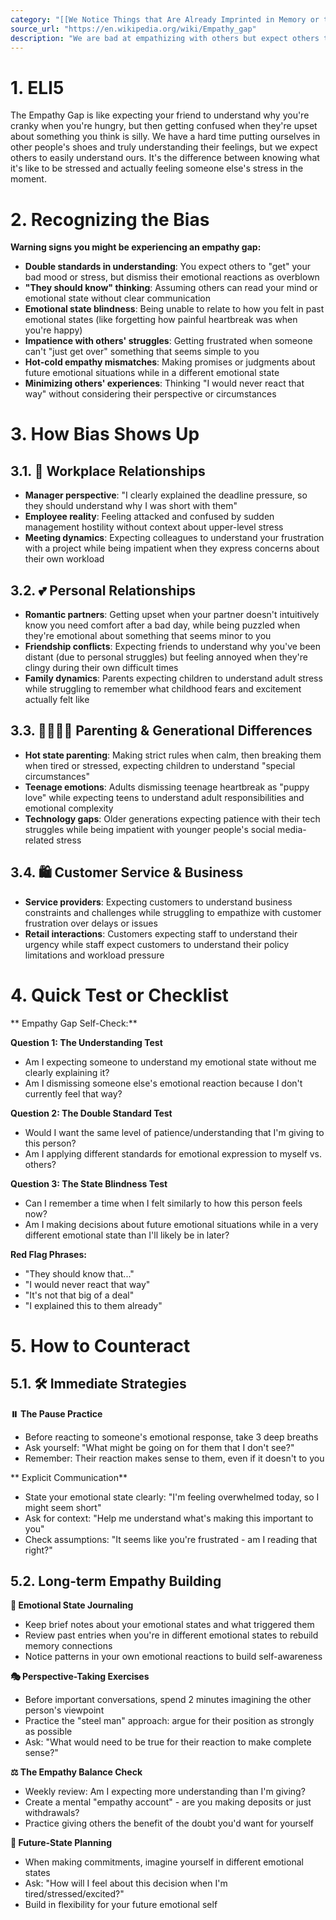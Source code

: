 ```yaml
---
category: "[[We Notice Things that Are Already Imprinted in Memory or that Are Repeated Often]]"
source_url: "https://en.wikipedia.org/wiki/Empathy_gap"
description: "We are bad at empathizing with others but expect others to empathize with us."
---
```


# 1. ELI5

The Empathy Gap is like expecting your friend to understand why you're cranky when you're hungry, but then getting confused when they're upset about something you think is silly. We have a hard time putting ourselves in other people's shoes and truly understanding their feelings, but we expect others to easily understand ours. It's the difference between knowing what it's like to be stressed and actually feeling someone else's stress in the moment.

# 2. Recognizing the Bias

**Warning signs you might be experiencing an empathy gap:**

- **Double standards in understanding**: You expect others to "get" your bad mood or stress, but dismiss their emotional reactions as overblown
- **"They should know" thinking**: Assuming others can read your mind or emotional state without clear communication
- **Emotional state blindness**: Being unable to relate to how you felt in past emotional states (like forgetting how painful heartbreak was when you're happy)
- **Impatience with others' struggles**: Getting frustrated when someone can't "just get over" something that seems simple to you
- **Hot-cold empathy mismatches**: Making promises or judgments about future emotional situations while in a different emotional state
- **Minimizing others' experiences**: Thinking "I would never react that way" without considering their perspective or circumstances

# 3. How Bias Shows Up

## 3.1. 🏢 **Workplace Relationships**

- **Manager perspective**: "I clearly explained the deadline pressure, so they should understand why I was short with them"
- **Employee reality**: Feeling attacked and confused by sudden management hostility without context about upper-level stress
- **Meeting dynamics**: Expecting colleagues to understand your frustration with a project while being impatient when they express concerns about their own workload

## 3.2. 💕 **Personal Relationships**

- **Romantic partners**: Getting upset when your partner doesn't intuitively know you need comfort after a bad day, while being puzzled when they're emotional about something that seems minor to you
- **Friendship conflicts**: Expecting friends to understand why you've been distant (due to personal struggles) but feeling annoyed when they're clingy during their own difficult times
- **Family dynamics**: Parents expecting children to understand adult stress while struggling to remember what childhood fears and excitement actually felt like

## 3.3. 👨‍👩‍👧‍👦 **Parenting & Generational Differences**

- **Hot state parenting**: Making strict rules when calm, then breaking them when tired or stressed, expecting children to understand "special circumstances"
- **Teenage emotions**: Adults dismissing teenage heartbreak as "puppy love" while expecting teens to understand adult responsibilities and emotional complexity
- **Technology gaps**: Older generations expecting patience with their tech struggles while being impatient with younger people's social media-related stress

## 3.4. 🛍️ **Customer Service & Business**

- **Service providers**: Expecting customers to understand business constraints and challenges while struggling to empathize with customer frustration over delays or issues
- **Retail interactions**: Customers expecting staff to understand their urgency while staff expect customers to understand their policy limitations and workload pressure

# 4. Quick Test or Checklist

** Empathy Gap Self-Check:**

**Question 1: The Understanding Test**
- Am I expecting someone to understand my emotional state without me clearly explaining it?
- Am I dismissing someone else's emotional reaction because I don't currently feel that way?

**Question 2: The Double Standard Test**
- Would I want the same level of patience/understanding that I'm giving to this person?
- Am I applying different standards for emotional expression to myself vs. others?

**Question 3: The State Blindness Test**
- Can I remember a time when I felt similarly to how this person feels now?
- Am I making decisions about future emotional situations while in a very different emotional state than I'll likely be in later?

**Red Flag Phrases:**
- "They should know that..."
- "I would never react that way"
- "It's not that big of a deal"
- "I explained this to them already"

# 5. How to Counteract

## 5.1. 🛠️ **Immediate Strategies**

**⏸️ The Pause Practice**
- Before reacting to someone's emotional response, take 3 deep breaths
- Ask yourself: "What might be going on for them that I don't see?"
- Remember: Their reaction makes sense to them, even if it doesn't to you

** Explicit Communication**
- State your emotional state clearly: "I'm feeling overwhelmed today, so I might seem short"
- Ask for context: "Help me understand what's making this important to you"
- Check assumptions: "It seems like you're frustrated - am I reading that right?"

## 5.2. **Long-term Empathy Building**

**📝 Emotional State Journaling**
- Keep brief notes about your emotional states and what triggered them
- Review past entries when you're in different emotional states to rebuild memory connections
- Notice patterns in your own emotional reactions to build self-awareness

**🎭 Perspective-Taking Exercises**
- Before important conversations, spend 2 minutes imagining the other person's viewpoint
- Practice the "steel man" approach: argue for their position as strongly as possible
- Ask: "What would need to be true for their reaction to make complete sense?"

**⚖️ The Empathy Balance Check**
- Weekly review: Am I expecting more understanding than I'm giving?
- Create a mental "empathy account" - are you making deposits or just withdrawals?
- Practice giving others the benefit of the doubt you'd want for yourself

**🔮 Future-State Planning**
- When making commitments, imagine yourself in different emotional states
- Ask: "How will I feel about this decision when I'm tired/stressed/excited?"
- Build in flexibility for your future emotional self


